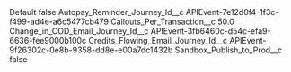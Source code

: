 <?xml version="1.0" encoding="UTF-8"?>
<CustomMetadata xmlns="http://soap.sforce.com/2006/04/metadata" xmlns:xsi="http://www.w3.org/2001/XMLSchema-instance" xmlns:xsd="http://www.w3.org/2001/XMLSchema">
    <label>Default</label>
    <protected>false</protected>
    <values>
        <field>Autopay_Reminder_Journey_Id__c</field>
        <value xsi:type="xsd:string">APIEvent-7e12d0f4-1f3c-f499-ad4e-a6c5477cb479</value>
    </values>
    <values>
        <field>Callouts_Per_Transaction__c</field>
        <value xsi:type="xsd:double">50.0</value>
    </values>
    <values>
        <field>Change_in_COD_Email_Journey_Id__c</field>
        <value xsi:type="xsd:string">APIEvent-3fb6460c-d54c-efa9-6636-fee9000b100c</value>
    </values>
    <values>
        <field>Credits_Flowing_Email_Journey_Id__c</field>
        <value xsi:type="xsd:string">APIEvent-9f26302c-0e8b-9358-dd8e-e00a7dc1432b</value>
    </values>
    <values>
        <field>Sandbox_Publish_to_Prod__c</field>
        <value xsi:type="xsd:boolean">false</value>
    </values>
</CustomMetadata>
